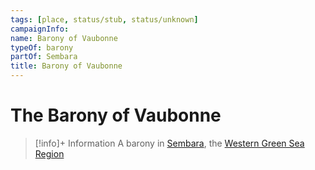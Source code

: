```yaml
---
tags: [place, status/stub, status/unknown]
campaignInfo:
name: Barony of Vaubonne
typeOf: barony
partOf: Sembara
title: Barony of Vaubonne
---
```


# The Barony of Vaubonne
>[!info]+ Information
> A barony in [Sembara](<../sembara.md>), the [Western Green Sea Region](<../../../western-green-sea/western-green-sea-region.md>)

